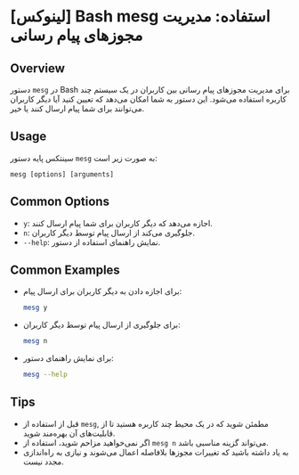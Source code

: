 # [لینوکس] Bash mesg استفاده: مدیریت مجوزهای پیام رسانی

## Overview
دستور `mesg` در Bash برای مدیریت مجوزهای پیام رسانی بین کاربران در یک سیستم چند کاربره استفاده می‌شود. این دستور به شما امکان می‌دهد که تعیین کنید آیا دیگر کاربران می‌توانند برای شما پیام ارسال کنند یا خیر.

## Usage
سینتکس پایه دستور `mesg` به صورت زیر است:

```
mesg [options] [arguments]
```

## Common Options
- `y`: اجازه می‌دهد که دیگر کاربران برای شما پیام ارسال کنند.
- `n`: جلوگیری می‌کند از ارسال پیام توسط دیگر کاربران.
- `--help`: نمایش راهنمای استفاده از دستور.

## Common Examples
- برای اجازه دادن به دیگر کاربران برای ارسال پیام:
  ```bash
  mesg y
  ```

- برای جلوگیری از ارسال پیام توسط دیگر کاربران:
  ```bash
  mesg n
  ```

- برای نمایش راهنمای دستور:
  ```bash
  mesg --help
  ```

## Tips
- قبل از استفاده از `mesg`, مطمئن شوید که در یک محیط چند کاربره هستید تا از قابلیت‌های آن بهره‌مند شوید.
- اگر نمی‌خواهید مزاحم شوید، استفاده از `mesg n` می‌تواند گزینه مناسبی باشد.
- به یاد داشته باشید که تغییرات مجوزها بلافاصله اعمال می‌شوند و نیازی به راه‌اندازی مجدد نیست.